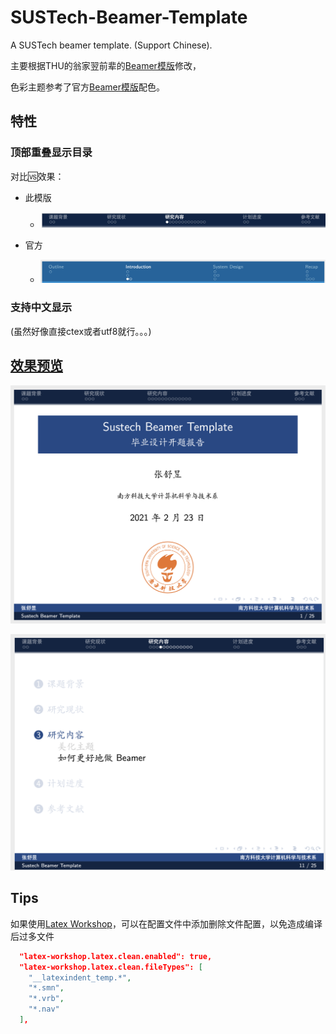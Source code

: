 # SUSTech-Beamer-Template
A SUSTech beamer template. (Support Chinese).



主要根据THU的翁家翌前辈的[Beamer模版](https://github.com/Trinkle23897/THU-Beamer-Theme)修改，

色彩主题参考了官方[Beamer模版](https://github.com/SUSTC/sustech-slides)配色。



## 特性

### 顶部重叠显示目录

对比🆚效果：

- 此模版
  - ![P1](./figs/P1.png)

- 官方
  - ![P2](./figs/P2.png)



### 支持中文显示

(虽然好像直接ctex或者utf8就行。。。)



## [效果预览](./slide.pdf) 

![P3](./figs/P3.png)



![P4](./figs/P4.png)



## Tips

如果使用[Latex Workshop](https://github.com/James-Yu/LaTeX-Workshop)，可以在配置文件中添加删除文件配置，以免造成编译后过多文件

~~~json
  "latex-workshop.latex.clean.enabled": true,
  "latex-workshop.latex.clean.fileTypes": [
    "__latexindent_temp.*",
    "*.smn",
    "*.vrb",
    "*.nav"
  ],
~~~

